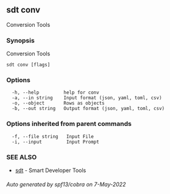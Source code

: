 ## sdt conv

Conversion Tools

### Synopsis

Conversion Tools

```
sdt conv [flags]
```

### Options

```
  -h, --help         help for conv
  -a, --in string    Input format (json, yaml, toml, csv)
  -o, --object       Rows as objects
  -b, --out string   Output format (json, yaml, toml, csv)
```

### Options inherited from parent commands

```
  -f, --file string   Input File
  -i, --input         Input Prompt
```

### SEE ALSO

* [sdt](sdt.md)	 - Smart Developer Tools

###### Auto generated by spf13/cobra on 7-May-2022
